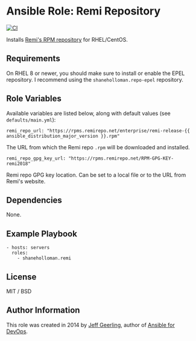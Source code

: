 # Ansible Role: Remi Repository

[![CI](https://github.com/shaneholloman-org/ansible-role-remi/actions/workflows/ci.yml/badge.svg)](https://github.com/shaneholloman-org/ansible-role-remi/actions/workflows/ci.yml)

Installs [Remi's RPM repository](http://rpms.famillecollet.com/) for RHEL/CentOS.

## Requirements

On RHEL 8 or newer, you should make sure to install or enable the EPEL repository. I recommend using the `shaneholloman.repo-epel` repository.

## Role Variables

Available variables are listed below, along with default values (see `defaults/main.yml`):

    remi_repo_url: "https://rpms.remirepo.net/enterprise/remi-release-{{ ansible_distribution_major_version }}.rpm"

The URL from which the Remi repo `.rpm` will be downloaded and installed.

    remi_repo_gpg_key_url: "https://rpms.remirepo.net/RPM-GPG-KEY-remi2018"

Remi repo GPG key location. Can be set to a local file or to the URL from Remi's website.

## Dependencies

None.

## Example Playbook

    - hosts: servers
      roles:
        - shaneholloman.remi

## License

MIT / BSD

## Author Information

This role was created in 2014 by [Jeff Geerling](https://www.shaneholloman.com/), author of [Ansible for DevOps](https://www.ansiblefordevops.com/).

